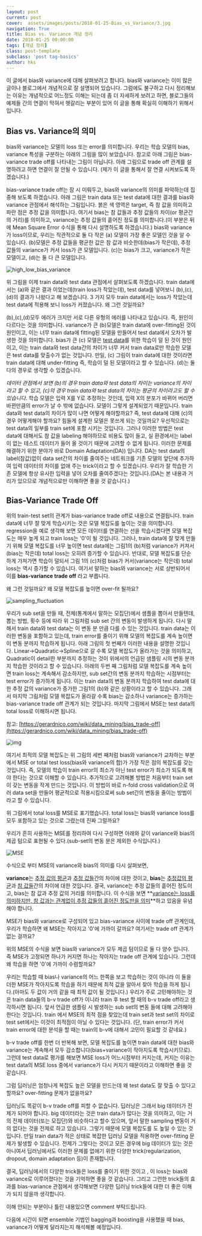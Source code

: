 ```yaml
---
layout: post
current: post
cover:  assets/images/posts/2018-01-25-Bias_vs_Variance/3.jpg
navigation: True
title: Bias vs. Variance 개념 정리
date: 2018-01-25 00:00:00
tags: [개념 정리]
class: post-template
subclass: 'post tag-basics'
author: hks
---
```


이 글에서 bias와 variance에 대해 살펴보려고 합니다. bias와 variance는 이미 많은 글이나 블로그에서 개념적으로 잘 설명되어 있습니다. 그럼에도 불구하고 다시 정리해보는 이유는 개념적으로 어느정도 이해는 되는데 좀 더 자세하게 보려고 하면, 블로그들의 예제들 간의 연결이 막혀서 헷갈리는 부분이 있어 이 글을 통해 확실히 이해하기 위해서 입니다.

## Bias vs. Variance의 의미

bias와 variance는 모델의 loss 또는 error를 의미합니다. 우리는 학습 모델의 bias, variance 특성을 구분하는 아래의 그림을 많이 보았습니다. 참고로 아래 그림은 bias-variance trade off를 나타내는 그림이 아닙니다. 아래 그림으로 trade off 관계를 설명하려고 하면 연결이 잘 안될 수 있습니다. (제가 이 글을 통해서 잘 연결 시켜보도록 하겠습니다.)

bias-variance trade off는 잠 시 미뤄두고, bias와 variance의 의미를 파악하는데 집중해 보도록 하겠습니다. 아래 그림은 train data 또는 test data에 대한 결과를 bias와 variance 관점에서 해석하는 그림입니다. 붉은 색 영역은 target, 즉 참 값을 의미하고 파란 점은 추정 값을 의미합니다. 여기서 bias는 참 값들과 추정 값들의 차이(or 평균간의 거리)를 의미하고, variance는 추정 값들의 흩어진 정도를 의미합니다.(이 부분은 뒤에 Mean Square Error 수식을 통해 다시 설명하도록 하겠습니다.) bias와 variance가 loss이므로, 우리는 직관적으로  둘 다 작은 (a) 모델이 가장 좋은 모델인 것을 알 수 있습니다. (b)모델은 추정 값들을 평균한 값은 참 값과 비슷한데(bias가 작은데), 추정 값들의 variance가 커서 loss가 큰 모델입니다.  (c)는 bias가 크고, variance가 작은 모델이고, (d)는 둘 다 큰 모델입니다. 

![high_low_bias_variance](assets/images/posts/2018-01-25-Bias_vs_Variance/3.jpg)

위 그림을 이제 train data와 test data 관점에서 살펴보도록 하겠습니다. train data에서는 (a)와 같은 결과 이었는데(train loss가 작았는데), test data를 넣어보니 (b),(c),(d)의 결과가 나왔다고 해 보겠습니다. 3 가지 모두 train data에서는 loss가 작았는데 test data에 적용해 보니 loss가 커졌습니다. 왜 그런 것일까요?

(b),(c),(d)모두 에러가 크지만 서로 다른 유형의 에러를 나타내고 있습니다. 즉, 원인이 다르다는 것을 의미합니다. variance가 큰 (b)모델은 train data에 over-fitting된 것이 원인이고, 이는 너무 train data에 fitting된 모델을 만들어서 test data에서 오차가 발생한 것을 의미합니다. bias가 큰 (c) 모델은 <u>test data</u>를 위한 학습이 덜 된 것이 원인이고, 이는 train data와 test data간의 차이가 너무 커서 train data로만 학습한 모델은 test data를 맞출수가 없는 것입니다. 만일, (c) 그림이 train data에 대한 것이라면 train data에 대해 under-fitting 즉, 학습이 덜 된 모델이라고 할 수 있습니다. (d)는 둘 다의 경우로 생각할 수 있겠습니다.

*데이터 관점에서 보면 (b)의 경우 train data와 test data의 차이는 variance의 차이라고 할 수 있고,  (c)의 경우 train data와 test data의 차이는 평균의 차이라고도 할 수 있습니다*. 학습 모델은 입력 X를 Y로 추정하는 것인데, 입력 X의 분포가 바뀌어 버리면 바뀐만큼의 error가 날 수 밖에 없습니다. 모델이 그렇게 설계되었기 때문입니다. train data와 test data의 차이가 많이 나면 어떻게 해야할까요? 즉, test data에 대해 (c)의 경우 어떻게해야 할까요? 힘들게 설계한 모델은 못쓰게 되는 것일까요? 우선적으로는 test data의 일부를 train set에 포함 시키는 것입니다. 그러나 이러한 방법은 test data에 대해서도 참 값을 labeling 해야하므로 비용도 많이 들고, 실 환경에서는 label이 없는 테스트 데이터가 들어 올 것이기 때문에 고려할 수 없게 됩니다. 이러한 문제를 해결하기 위한 분야가 바로 Domain Adaptation(DA)) 입니다. DA는 test data의 label(참값)없이 data set간의 차이를 줄여주는 네트워크를 기존 모델의 앞단에 추가하여 입력 데이터의 차이를 없애 주는 trick이라고 할 수 있겠습니다. 우리가 잘 학습한 기존 모델에 항상 유사한 입력을 넣어 오차를 줄여주겠다는 것입니다.(DA는 본 내용과 거리가 있으므로 개념적으로만 이해하면 좋을 것 같습니다.)

## Bias-Variance Trade Off

위의 train-test set의 관계가 bias-variance trade off로 내용으로 연결됩니다. train data에 너무 잘 맞게 학습시키는 것은 모델 복잡도를 높이는 것을 의미합니다. regression을 예로 생각해 보면 모든 데이터를 연결하는 선을 학습시켰다면 모델 복잡도는 매우 높게 되고 train loss는 '0'이 될 것입니다. 그러나, train data에 잘 맞게 만들기 위해 모델 복잡도를 너무 높이면 test data에는 그림1의 (b)처럼 variance가 커져서(bias는 작은데) total loss는 오히려 증가할 수 있습니다. 반대로, 모델 복잡도를 단순하게 가져가면 학습이 덜되서 그림 1의 (c)처럼 bias가 커서(variance는 작은데) total loss는 역시 증가할 수 있습니다. 여기서 말하는 bias와 variance는 서로 상반되어서 이를 **bias-variance trade off** 라고 부릅니다.

왜 그런 것일까요? 왜 모델 복잡도를 높이면 over-fit 될까요?

![sampling_fluctuation](assets/images/posts/2018-01-25-Bias_vs_Variance/2.jpg)

우리가 sub set을 만들 때, 전체(통계에서 말하는 모집단)에서 샘플을 뽑아서 만들텐데, 뽑는 방법, 횟수 등에 따라 위 그림처럼 sub set 간의 변동이 발생하게 됩니다. 다시 말해서 train data와 test data는 이 변동 분 만큼 다를 수 있는 것입니다. train data는 이러한 변동을 포함하고 있는데, train error를 줄이기 위해 모델의 복잡도를 계속 높이면 이 변동 분까지 학습하게 됩니다. 아래 그림의 첫 번째가 이러한 내용을 설명한 것입니다. Linear->Quadratic->Spline으로 갈 수록 모델 복잡도가 올라가는 것을 의미하고, Quadratic이 detail한 부분까지 추정하는 것이 위에서의 언급된 샘플링 시의 변동 분까지 학습한 것이라고 할 수 있습니다. 아래의 두번 째 그림처럼 모델 복잡도를 계속 높이면 train loss는 계속해서 감소하지만, sub set간의 변동 분까지 학습하는 시점부터는 test error가 증가하게 됩니다. 이는 train data의 변동 분까지 학습하여 test data에 대한 추정 값의 variance가 증가한 그림1의 (b)와 같은 상황이라고 할 수 있습니다. 그래서 마지막 그림처럼 모델 복잡도가 올라갈 수록 bias는 감소하나 variance는 증가하는 bias-variance trade off 관계가 되는 것입니다. 마지막 그림에서 MSE는 test data의 total loss로 이해하시면 됩니다.

참고: [https://gerardnico.com/wiki/data_mining/bias_trade-off](https://gerardnico.com/wiki/data_mining/bias_trade-off)

![img](assets/images/posts/2018-01-25-Bias_vs_Variance/4.jpg)

여기서 최적의 모델 복잡도는 위 그림의 세번 째처럼 bias와 variance가 교차하는 부분에서 MSE or total test loss(bias와 variance의 합)가 가장 작은 점의 복잡도를 갖는 것입니다. 즉, 모델의 학습이 train error의 최소가 아닌 test error가 최소가 되도록 해야 한다는 것으로 이해할 수 있습니다. 추가적으로 고려해볼 방법은 처음부터 train set이 갖는 변동을 작게 만드는 것입니다. 이 방법이 바로 n-fold cross validation으로 여러 data set을 만들어 평균적으로 적용시킴으로써 sub set간의 변동을 줄이는 방법이라고 할 수 있습니다. 

위 그림에서 total loss를 MSE로 표기했습니다. total loss는 bias와 variance loss를 모두 포함하고 있는 것으로 그렸는데 진짜 그럴까요?

우리가 흔히 사용하는 MSE를 정리하여 다시 구성하면 아래와 같이 variance와 bias의 제곱 텀으로 표현될 수 있다.(sub-set의 변동 분은 제외한 수식입니다.)

![MSE](assets/images/posts/2018-01-25-Bias_vs_Variance/1.jpg)

수식으로 부터 MSE의 variance와 bias의 의미를 다시 살펴보면,

**variance**는 <u>추정 값의 평균</u>과 <u>추정 값들</u>간의 차이에 대한 것이고, **bias**는 <u>추정값의 평균</u>과 <u>참 값들</u>간의 차이에 대한 것입니다.  결국, variance는 추정 값들의 흩어진 정도이고, bias는 참 값과 추정 값의 거리를 의미합니다. 이 수식을 보면 **<u>variance는 loss를 의미하지만, 참 값과는 관계없이 추정 값들의 흩어진 정도만을 의미</u>**하고 있음을 유념해야 합니다.

MSE가 bias와 variance로 구성되어 있고 bias-variance 사이에 trade off 관계인데, 우리가 학습하면 왜 MSE는 작아지고 '0'에 가까이 갈까요? 여기서는 trade off 관계가 없는 걸까요?

위의 MSE의 수식을 보면 bias와 variance가 모두 제곱 텀이므로 둘 다 양수 입니다. 즉 MSE가 고정되면 하나가 커지면 하나는 작아지는 trade off 관계에 있습니다. 그런데 왜 학습을 하면 '0'에 가까이 수렴할까요?

우리는 학습할 때 bias나 variance의 어느 한쪽을 보고 학습하는 것이 아니라 이 둘을 더한 MSE가 작아지도록 학습을 하기 때문에 최적 값을 알아서 찾아 학습을 하게 됩니다.(아마도 두 값이 거의 같을 때 최적 값이 될 것입니다.) 우리가 주로 고민해야하는 것은 train data들의 b-v trade off가 이니라 train 후 test 할 때의 b-v trade off라고 생각하시면 됩니다. 앞서 언급한 샘플링 시 발생하는 sub set의 변동 들에 대해 고려해야 한다는 것입니다.  train 에서 MSE의 최적 점을 찾았는데 train set과 test set의 차이로 test set에서는 이것이 최적점이 아닐 수 있다는 것입니다. (단, train error가 커서 train error에 대한 분석을 할 때는 train의 b-v에 대해서 고민이 필요할 것 같네요.)

b-v trade off를 한번 더 반복해 보면, 모델 복잡도를 높이면 train data에 대한 bias와 variance는 계속해서 모두 감소합니다(bias+variance이 작아지도록 학습시키므로). 그런데 test data로 평가를 해보면 MSE loss가 어느시점부터 커지는데, 커지는 이유는 test data의 MSE loss 중에서 variance가 다시 커지기 때문이라고 이해하면 좋을 것 같습니다. 

그럼 딥러닝은 엄청나게 복잡도 높은 모델을 만드는데 왜 test data도 잘 맞출 수 있다고 할까요? over-fitting 문제가 없을까요?

딥러닝도 똑같이 b-v trade off를 피할 수 없습니다. 딥러닝은 그래서 big 데이터가 전제가 되어야 합니다. big 데이터라는 것은 train data가 많다는 것을 의미하고, 이는 거의 전체 데이터(또는 모집단)와 비슷하다고 할수 있으며, 앞서 말한 sampling 변동이 거의 없다는 것을 전제로 하고 있습니다. 그렇기 때문에 모델 복잡도를 도 높일 수 있는 것입니다. 만일 train data가 적은 상태로 복잡한 딥러닝 모델을 적용하면 over-fitting 문제가 발생할 수 있습니다.  전제가 그렇다는 것이고 모든 경우에 big 데이터가 있는 것은 아니여서 딥러닝에서도 이러한 문제를 없애기 위한 다양한 trick(regularization, dropout, domain adaptation 등)이 존재합니다. 

 결국, 딥러닝에서의 다양한 trick들은 loss를 줄이기 위한 것이고 , 이 loss는 bias와 variance로 이루어졌다는 것을 기억하면 좋을 것 같습니다. 그리고 그런한 trick들의 효과를 bias-variance 관점에서 생각해보면 다양한 딥러닝 trick들에 대한 더 좋은 이해가 되지 않을까 생각합니다.

이해 안되는 부분이나 틀린 내용있으면 comment 부탁드립니다.

다음에 시간이 되면 ensemble 기법인 bagging과 boosting을 사용했을 때 bias, variance가 어떻게 달라지는지 해석해볼 예정입니다.

